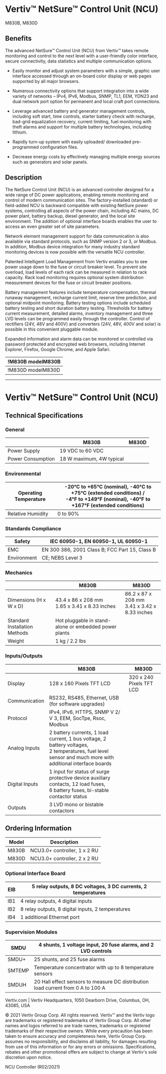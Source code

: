 

# Vertiv™ NetSure™ Control Unit (NCU)
M830B, M830D

## Benefits

The advanced NetSure™ Control Unit (NCU) from Vertiv™ takes remote monitoring and control to the next level with a user-friendly color interface, secure connectivity, data statistics and multiple communication options.

- Easily monitor and adjust system parameters with a simple, graphic user interface accessed through an on-board color display or web pages supported by all major browsers.

- Numerous connectivity options that support integration into a wide variety of networks – IPv4, IPv6, Modbus, SNMP, TL1, EEM, YDN23 and dual network port option for permanent and local craft port connections.

- Leverage advanced battery and generator management controls, including soft start, time controls, starter battery check with recharge, bad-grid equalization recovery, current limiting, fuel monitoring with theft alarms and support for multiple battery technologies, including lithium.

- Rapidly turn-up system with easily uploaded/ downloaded pre-programmed configuration files.

- Decrease energy costs by effectively managing multiple energy sources such as generators and solar panels.

## Description

The NetSure Control Unit (NCU) is an advanced controller designed for a wide range of DC power applications, enabling remote monitoring and control of modern communication sites. The factory-installed (standard) or field-added NCU is backward compatible with existing NetSure power systems, controlling all aspects of the power chain, including AC mains, DC power plant, battery backup, diesel generator, and the local site environment. The addition of optional interface boards enables the user to access an even greater set of site parameters.

Network element management support for data communication is also available via standard protocols, such as SNMP version 2 or 3, or Modbus. In addition, Modbus device integration for many industry standard monitoring devices is now possible with the versatile NCU controller.

Patented Intelligent Load Management from Vertiv enables you to see power usage down to the fuse or circuit breaker level. To prevent site overload, load levels of each rack can be measured in relation to rack capacity. Rack load monitoring requires optional system distribution measurement devices for the fuse or circuit breaker positions.

Battery management features include temperature compensation, thermal runaway management, recharge current limit, reserve time prediction, and optional midpoint monitoring. Battery testing options include scheduled battery testing and short duration battery testing. Thresholds for battery current measurement, detailed alarms, inventory management and three LVD levels can be programmed easily through the controller. Control of rectifiers (24V, 48V and 400V) and converters (24V, 48V, 400V and solar) is possible in this convenient pluggable module.

Expanded information and alarm data can be monitored or controlled via password protected and encrypted web browsers, including Internet Explorer, Firefox, Google Chrome, and Apple Safari.

| !M830B modelM830B |
| ------------------------------ |
| !M830D modelM830D |


---



# Vertiv™ NetSure™ Control Unit (NCU)

## Technical Specifications

### General

|                   | M830B                    | M830D |
| ----------------- | ------------------------ | ----- |
| Power Supply      | 19 VDC to 60 VDC         |       |
| Power Consumption | 18 W maximum, 4W typical |       |


### Environmental

| Operating Temperature | -20°C to +65°C (nominal), -40°C to +75°C (extended conditions) /<br/>-4°F to +149°F (nominal), -40°F to +167°F (extended conditions) |
| --------------------- | ------------------------------------------------------------------------------------------------------------------------------------ |
| Relative Humidity     | 0 to 90%                                                                                                                             |


### Standards Compliance

| Safety      | IEC 60950-1, EN 60950-1, UL 60950-1            |
| ----------- | ---------------------------------------------- |
| EMC         | EN 300 386, 2001 Class B; FCC Part 15, Class B |
| Environment | CE; NEBS Level 3                               |


### Mechanics

|                               | M830B                                                 | M830D                                            |
| ----------------------------- | ----------------------------------------------------- | ------------------------------------------------ |
| Dimensions (H x W x D)        | 43.4 x 86 x 208 mm<br/>1.65 x 3.41 x 8.33 inches      | 86.2 x 87 x 208 mm<br/>3.41 x 3.42 x 8.33 inches |
| Standard Installation Methods | Hot pluggable in stand-alone or embedded power plants |                                                  |
| Weight                        | 1 kg / 2.2 lbs                                        |                                                  |


### Inputs/Outputs

|                | M830B                                                                                                                                                       | M830D                    |
| -------------- | ----------------------------------------------------------------------------------------------------------------------------------------------------------- | ------------------------ |
| Display        | 128 x 160 Pixels TFT LCD                                                                                                                                    | 320 x 240 Pixels TFT LCD |
| Communication  | RS232, RS485, Ethernet, USB (for software upgrades)                                                                                                         |                          |
| Protocol       | IPv4, IPv6, HTTPS, SNMP V 2/ V 3, EEM, SocTpe, Rsoc, Modbus                                                                                                 |                          |
| Analog Inputs  | 2 battery currents, 1 load current, 1 bus voltage, 2 battery voltages,<br/>2 temperatures, fuel level sensor and much more with additional interface boards |                          |
| Digital Inputs | 1 input for status of surge protective device auxiliary contacts, 12 load fuses,<br/>6 battery fuses, bi-stable contactor status                            |                          |
| Outputs        | 3 LVD mono or bistable contactors                                                                                                                           |                          |


## Ordering Information

| Model | Description                  |
| ----- | ---------------------------- |
| M830B | NCU3.0+ controller, 1 x 2 RU |
| M830D | NCU3.0+ controller, 2 x 2 RU |


### Optional Interface Board

| EIB | 5 relay outputs, 8 DC voltages, 3 DC currents, 2 temperatures |
| --- | ------------------------------------------------------------- |
| IB1 | 4 relay outputs, 4 digital inputs                             |
| IB2 | 8 relay outputs, 8 digital inputs, 2 temperatures             |
| IB4 | 1 additional Ethernet port                                    |


### Supervision Modules

| SMDU   | 4 shunts, 1 voltage input, 20 fuse alarms, and 2 LVD controls                    |
| ------ | -------------------------------------------------------------------------------- |
| SMDU+  | 25 shunts, and 25 fuse alarms                                                    |
| SMTEMP | Temperature concentrator with up to 8 temperature sensors                        |
| SMDUH  | 20 Hall effect sensors to measure DC distribution load current from 0 A to 100 A |



Vertiv.com | Vertiv Headquarters, 1050 Dearborn Drive, Columbus, OH, 43085, USA

© 2021 Vertiv Group Corp. All rights reserved. Vertiv™ and the Vertiv logo are trademarks or registered trademarks of Vertiv Group Corp. All other names and logos referred to are trade names, trademarks or registered trademarks of their respective owners. While every precaution has been taken to ensure accuracy and completeness here, Vertiv Group Corp. assumes no responsibility, and disclaims all liability, for damages resulting from use of this information or for any errors or omissions. Specifications, rebates and other promotional offers are subject to change at Vertiv's sole discretion upon notice.

NCU Controller (R02/2021)
